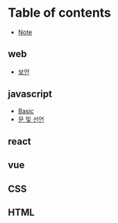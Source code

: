 # Table of contents

* [Note](README.md)

## web

* [보안](web/undefined.md)

## javascript

* [Basic](javascript/undefined.md)
* [문 및 선언](javascript/undefined-2.md)

## react

## vue

## CSS

## HTML

